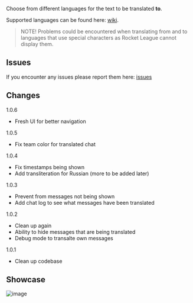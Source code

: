Choose from different languages for the text to be translated **to**.

Supported languages can be found here: [wiki](https://en.wikipedia.org/wiki/List_of_ISO_639_language_codes). 

> NOTE! Problems could be encountered when translating from and to languages that use special characters as Rocket League cannot display them.

## Issues

If you encounter any issues please report them here: [issues](https://github.com/0xleft/trnslt/issues)

## Changes

1.0.6

- Fresh UI for better navigation

1.0.5

- Fix team color for translated chat

1.0.4

- Fix timestamps being shown
- Add transliteration for Russian (more to be added later)

1.0.3

- Prevent from messages not being shown
- Add chat log to see what messages have been translated

1.0.2

- Clean up again
- Ability to hide messages that are being translated
- Debug mode to transalte own messages

1.0.1

- Clean up codebase

## Showcase

![image](https://github.com/0xleft/trnslt/assets/107749872/72831383-8be5-4c6e-8daa-c26c41dedd01)
